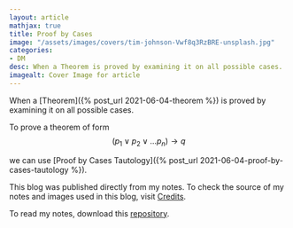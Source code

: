```yaml
---
layout: article
mathjax: true
title: Proof by Cases
image: "/assets/images/covers/tim-johnson-Vwf8q3RzBRE-unsplash.jpg"
categories:
- DM
desc: When a Theorem is proved by examining it on all possible cases. 
imagealt: Cover Image for article
---
```


When a [Theorem]({% post_url 2021-06-04-theorem %}) is proved by examining it on all possible cases.

To prove a theorem of form
$$(p_1 \vee p_2 \vee \dots p_n) \to q$$
























































































































































































































































































































































































































we can use [Proof by Cases Tautology]({% post_url 2021-06-04-proof-by-cases-tautology %}).

This blog was published directly from my notes.
To check the source of my notes and images used in this blog, visit <a href="/credits.html" target="_blank">Credits</a>.

To read my notes, download this <a href="https://github.com/bovem/CS" target="blank">repository</a>.